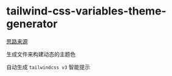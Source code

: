 # tailwind-css-variables-theme-generator

[思路来源](https://www.icebreaker.top/articles/2021/12/18-flexible-theme)

生成文件来构建动态的主题色

自动生成 `tailwindcss v3` 智能提示